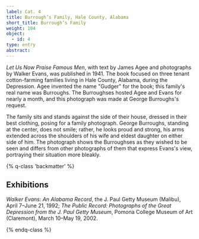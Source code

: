```yaml
---
label: Cat. 4
title: Burrough’s Family, Hale County, Alabama
short_title: Burrough’s Family
weight: 104
object:
  - id: 4
type: entry
abstract:
---
```


*Let Us Now Praise Famous Men*, with text by James Agee and photographs by Walker Evans, was published in 1941. The book focused on three tenant cotton-farming families living in Hale County, Alabama, during the Depression. Agee invented the name "Gudger" for the book; this family's real name was Burroughs. The Burroughses hosted Agee and Evans for nearly a month, and this photograph was made at George Burroughs's request.

The family sits and stands against the side of their house, dressed in their best clothing, posing for a family photograph. George Burroughs, standing at the center, does not smile; rather, he looks proud and strong, his arms extended across the shoulders of his wife and eldest daughter on either side of him. The photograph shows the Burroughses as they wished to be seen and differs from other photographs of them that express Evans's view, portraying their situation more bleakly.

{% q-class 'backmatter' %}

## Exhibitions  

*Walker Evans: An Alabama Record*, the J. Paul Getty Museum (Malibu), April 7–June 21, 1992; *The Public Record: Photographs of the Great Depression from the J. Paul Getty Museum*, Pomona College Museum of Art (Claremont), March 10–May 19, 2002.

{% endq-class %}
